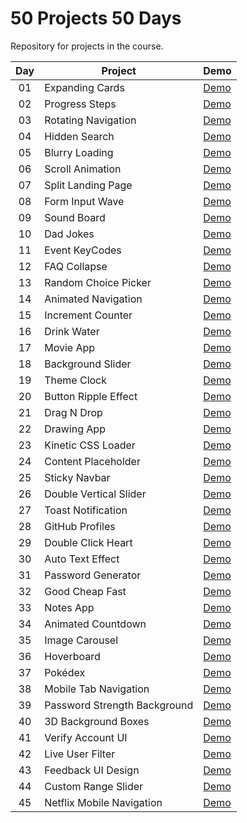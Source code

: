 # 50 Projects 50 Days

Repository for projects in the course.

| Day | Project                      | Demo                                                                             |
| :-: | ---------------------------- | -------------------------------------------------------------------------------- |
| 01  | Expanding Cards              | [Demo](https://raubaca.github.io/50projects50days/expanding-cards/)              |
| 02  | Progress Steps               | [Demo](https://raubaca.github.io/50projects50days/progress-steps/)               |
| 03  | Rotating Navigation          | [Demo](https://raubaca.github.io/50projects50days/rotating-navigation/)          |
| 04  | Hidden Search                | [Demo](https://raubaca.github.io/50projects50days/hidden-search/)                |
| 05  | Blurry Loading               | [Demo](https://raubaca.github.io/50projects50days/blurry-loading/)               |
| 06  | Scroll Animation             | [Demo](https://raubaca.github.io/50projects50days/scroll-animation/)             |
| 07  | Split Landing Page           | [Demo](https://raubaca.github.io/50projects50days/split-landing-page/)           |
| 08  | Form Input Wave              | [Demo](https://raubaca.github.io/50projects50days/form-input-wave/)              |
| 09  | Sound Board                  | [Demo](https://raubaca.github.io/50projects50days/sound-board/)                  |
| 10  | Dad Jokes                    | [Demo](https://raubaca.github.io/50projects50days/dad-jokes/)                    |
| 11  | Event KeyCodes               | [Demo](https://raubaca.github.io/50projects50days/event-keycodes/)               |
| 12  | FAQ Collapse                 | [Demo](https://raubaca.github.io/50projects50days/faq-collapse/)                 |
| 13  | Random Choice Picker         | [Demo](https://raubaca.github.io/50projects50days/random-choice-picker/)         |
| 14  | Animated Navigation          | [Demo](https://raubaca.github.io/50projects50days/animated-navigation/)          |
| 15  | Increment Counter            | [Demo](https://raubaca.github.io/50projects50days/increment-counter/)            |
| 16  | Drink Water                  | [Demo](https://raubaca.github.io/50projects50days/drink-water/)                  |
| 17  | Movie App                    | [Demo](https://raubaca.github.io/50projects50days/movie-app/)                    |
| 18  | Background Slider            | [Demo](https://raubaca.github.io/50projects50days/background-slider/)            |
| 19  | Theme Clock                  | [Demo](https://raubaca.github.io/50projects50days/theme-clock/)                  |
| 20  | Button Ripple Effect         | [Demo](https://raubaca.github.io/50projects50days/button-ripple-effect/)         |
| 21  | Drag N Drop                  | [Demo](https://raubaca.github.io/50projects50days/drag-n-drop/)                  |
| 22  | Drawing App                  | [Demo](https://raubaca.github.io/50projects50days/drawing-app/)                  |
| 23  | Kinetic CSS Loader           | [Demo](https://raubaca.github.io/50projects50days/kinetic-css-loader/)           |
| 24  | Content Placeholder          | [Demo](https://raubaca.github.io/50projects50days/content-placeholder/)          |
| 25  | Sticky Navbar                | [Demo](https://raubaca.github.io/50projects50days/sticky-navbar/)                |
| 26  | Double Vertical Slider       | [Demo](https://raubaca.github.io/50projects50days/double-vertical-slider/)       |
| 27  | Toast Notification           | [Demo](https://raubaca.github.io/50projects50days/toast-notification/)           |
| 28  | GitHub Profiles              | [Demo](https://raubaca.github.io/50projects50days/github-profiles/)              |
| 29  | Double Click Heart           | [Demo](https://raubaca.github.io/50projects50days/double-click-heart/)           |
| 30  | Auto Text Effect             | [Demo](https://raubaca.github.io/50projects50days/auto-text-effect/)             |
| 31  | Password Generator           | [Demo](https://raubaca.github.io/50projects50days/password-generator/)           |
| 32  | Good Cheap Fast              | [Demo](https://raubaca.github.io/50projects50days/good-cheap-fast/)              |
| 33  | Notes App                    | [Demo](https://raubaca.github.io/50projects50days/notes-app/)                    |
| 34  | Animated Countdown           | [Demo](https://raubaca.github.io/50projects50days/animated-countdown/)           |
| 35  | Image Carousel               | [Demo](https://raubaca.github.io/50projects50days/image-carousel/)               |
| 36  | Hoverboard                   | [Demo](https://raubaca.github.io/50projects50days/hoverboard/)                   |
| 37  | Pokédex                      | [Demo](https://raubaca.github.io/50projects50days/pokedex/)                      |
| 38  | Mobile Tab Navigation        | [Demo](https://raubaca.github.io/50projects50days/mobile-tab-navigation/)        |
| 39  | Password Strength Background | [Demo](https://raubaca.github.io/50projects50days/password-strength-background/) |
| 40  | 3D Background Boxes          | [Demo](https://raubaca.github.io/50projects50days/3d-background-boxes/)          |
| 41  | Verify Account UI            | [Demo](https://raubaca.github.io/50projects50days/verify-account-ui/)            |
| 42  | Live User Filter             | [Demo](https://raubaca.github.io/50projects50days/live-user-filter/)             |
| 43  | Feedback UI Design           | [Demo](https://raubaca.github.io/50projects50days/feedback-ui-design/)           |
| 44  | Custom Range Slider          | [Demo](https://raubaca.github.io/50projects50days/custom-range-slider/)          |
| 45  | Netflix Mobile Navigation    | [Demo](https://raubaca.github.io/50projects50days/netflix-mobile-navigation/)    |
